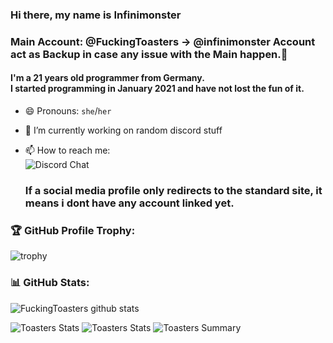 <!-- ### Hi there 👋

**FuckingToasters/FuckingToasters** is a ✨ _special_ ✨ repository because its `README.md` (this file) appears on your GitHub profile.

Here are some ideas to get you started:

- 🔭 I’m currently working on ...
- 🌱 I’m currently learning ...
- 👯 I’m looking to collaborate on ...
- 🤔 I’m looking for help with ...
- 💬 Ask me about ...
- 📫 How to reach me: ...
- 😄 Pronouns: ...
- ⚡ Fun fact: ...
-->
### Hi there, my name is Infinimonster</br>
### Main Account: @FuckingToasters -> @infinimonster Account act as Backup in case any issue with the Main happen.👋

#### I'm a 21 years old programmer from Germany.</br> I started programming in January 2021 and have not lost the fun of it.

- 😄 Pronouns: `she`/`her`
- 🔭 I’m currently working on random discord stuff
- 📫 How to reach me:</br>
  ![Discord Chat](https://user-images.githubusercontent.com/94435104/145717234-14bddce5-8294-46f0-af21-ee1c87d33a7c.gif)</br>
  
  ### If a social media profile only redirects to the standard site, it means i dont have any account linked yet.

### 🏆 GitHub Profile Trophy:
![trophy](https://github-profile-trophy.vercel.app/?username=Infinimonster&column=8&theme=discord&no-frame=true&no-bg=true)


### 📊 GitHub Stats:
![FuckingToasters github stats](https://github-readme-stats.vercel.app/api?username=Infinimonster&theme=onedark&show_icons=true&count_private=true&cache_seconds=1800)

![Toasters Stats](https://github-profile-summary-cards.vercel.app/api/cards/repos-per-language?username=Infinimonster&theme=monokai)
![Toasters Stats](https://github-profile-summary-cards.vercel.app/api/cards/most-commit-language?username=Infinimonster&theme=monokai)
![Toasters Summary](https://github-profile-summary-cards.vercel.app/api/cards/profile-details?username=Infinimonster&theme=monokai)

